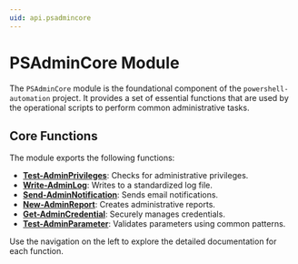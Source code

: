```yaml
---
uid: api.psadmincore
---
```

# PSAdminCore Module

The `PSAdminCore` module is the foundational component of the `powershell-automation` project. It provides a set of essential functions that are used by the operational scripts to perform common administrative tasks.

## Core Functions

The module exports the following functions:

-   **[Test-AdminPrivileges](xref:api.psadmincore.test-adminprivileges)**: Checks for administrative privileges.
-   **[Write-AdminLog](xref:api.psadmincore.write-adminlog)**: Writes to a standardized log file.
-   **[Send-AdminNotification](xref:api.psadmincore.send-adminnotification)**: Sends email notifications.
-   **[New-AdminReport](xref:api.psadmincore.new-adminreport)**: Creates administrative reports.
-   **[Get-AdminCredential](xref:api.psadmincore.get-admincredential)**: Securely manages credentials.
-   **[Test-AdminParameter](xref:api.psadmincore.test-adminparameter)**: Validates parameters using common patterns.

Use the navigation on the left to explore the detailed documentation for each function.